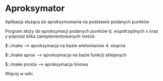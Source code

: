 # Aproksymator
Aplikacja służąca do aproksymowania na podstawie podanych punktów


Program służy do aproksymacji podanych punktów tj. współrzędnych x oraz y poprzez kilka zaimplementowanych metod.


$:./make --> aproksymacja na bazie wielomianów 4. stopnia

$:./make aprox --> aproksymacja na bazie funkcji sklejanych

$:./make prosta --> aproksymacja liniowa


Więcej w wiki.
